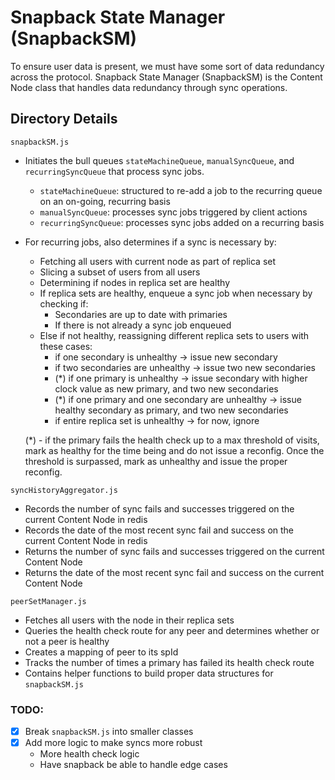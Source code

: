 # Snapback State Manager (SnapbackSM)

To ensure user data is present, we must have some sort of data redundancy across the protocol. Snapback State Manager (SnapbackSM) is the Content Node class that handles data redundancy through sync operations. 

## Directory Details

`snapbackSM.js`
- Initiates the bull queues `stateMachineQueue`, `manualSyncQueue`, and `recurringSyncQueue` that process sync jobs. 
    - `stateMachineQueue`: structured to re-add a job to the recurring queue on an on-going, recurring basis
    - `manualSyncQueue`: processes sync jobs triggered by client actions
    - `recurringSyncQueue`: processes sync jobs added on a recurring basis
- For recurring jobs, also determines if a sync is necessary by:
    - Fetching all users with current node as part of replica set
    - Slicing a subset of users from all users
    - Determining if nodes in replica set are healthy
    - If replica sets are healthy, enqueue a sync job when necessary by checking if:
        - Secondaries are up to date with primaries
        - If there is not already a sync job enqueued
    - Else if not healthy, reassigning different replica sets to users with these cases:
        - if one secondary is unhealthy -> issue new secondary
        - if two secondaries are unhealthy -> issue two new secondaries
        - (*) if one primary is unhealthy -> issue secondary with higher clock value as new primary, and two new secondaries
        - (*) if one primary and one secondary are unhealthy -> issue healthy secondary as primary, and two new secondaries
        - if entire replica set is unhealthy -> for now, ignore
    
    (*) - if the primary fails the health check up to a max threshold of visits, mark as healthy for the time being and do not issue a reconfig. Once the threshold is surpassed, mark as unhealthy and issue the proper reconfig.


`syncHistoryAggregator.js`
- Records the number of sync fails and successes triggered on the current Content Node in redis
- Records the date of the most recent sync fail and success on the current Content Node in redis
- Returns the number of sync fails and successes triggered on the current Content Node
- Returns the date of the most recent sync fail and success on the current Content Node

`peerSetManager.js`
- Fetches all users with the node in their replica sets
- Queries the health check route for any peer and determines whether or not a peer is healthy
- Creates a mapping of peer to its spId
- Tracks the number of times a primary has failed its health check route
- Contains helper functions to build proper data structures for `snapbackSM.js`

### TODO:
- [x] Break `snapbackSM.js` into smaller classes
- [x] Add more logic to make syncs more robust
    - More health check logic
    - Have snapback be able to handle edge cases